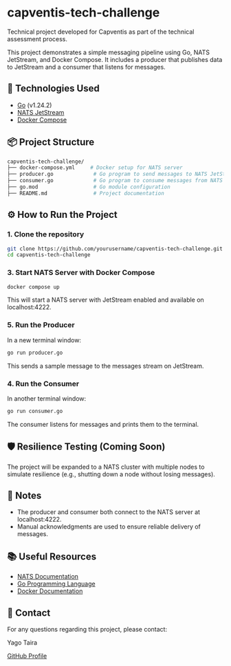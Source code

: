 # capventis-tech-challenge
Technical project developed for Capventis as part of the technical assessment process.

This project demonstrates a simple messaging pipeline using Go, NATS JetStream, and Docker Compose. It includes a producer that publishes data to JetStream and a consumer that listens for messages.

## 🚀 Technologies Used

- [Go](https://go.dev/) (v1.24.2)
- [NATS JetStream](https://docs.nats.io/nats-concepts/jetstream)
- [Docker Compose](https://docs.docker.com/compose/)

## 📦 Project Structure

```bash
capventis-tech-challenge/
├── docker-compose.yml     # Docker setup for NATS server
├── producer.go             # Go program to send messages to NATS JetStream
├── consumer.go             # Go program to consume messages from NATS JetStream
├── go.mod                  # Go module configuration
├── README.md               # Project documentation
```

## ⚙️ How to Run the Project

### 1. Clone the repository
```bash
git clone https://github.com/yourusername/capventis-tech-challenge.git
cd capventis-tech-challenge
```

### 3. Start NATS Server with Docker Compose
```bash
docker compose up
```
This will start a NATS server with JetStream enabled and available on localhost:4222.

### 5. Run the Producer
In a new terminal window:
```bash
go run producer.go
```
This sends a sample message to the messages stream on JetStream.

### 4. Run the Consumer
In another terminal window:
```bash
go run consumer.go
```
The consumer listens for messages and prints them to the terminal.

## 🛡️ Resilience Testing (Coming Soon)

The project will be expanded to a NATS cluster with multiple nodes to simulate resilience (e.g., shutting down a node without losing messages).

## 📝 Notes

- The producer and consumer both connect to the NATS server at localhost:4222.
- Manual acknowledgments are used to ensure reliable delivery of messages.

## 📚 Useful Resources

- [NATS Documentation](https://docs.nats.io)
- [Go Programming Language](https://go.dev/doc/)
- [Docker Documentation](https://docs.docker.com)

## 📩 Contact

For any questions regarding this project, please contact:

Yago Taira

[GitHub Profile](https://github.com/YagoTaira)

